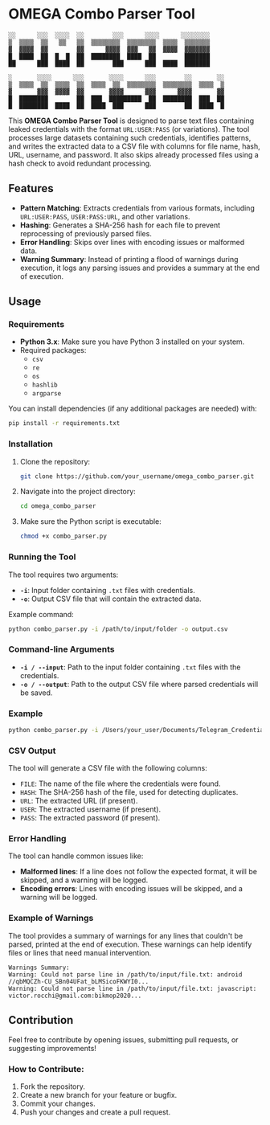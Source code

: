 # OMEGA Combo Parser Tool

```
░░      ░░░  ░░░░  ░░        ░░░      ░░░░      ░░░░░░░░    
▒  ▒▒▒▒  ▒▒   ▒▒   ▒▒  ▒▒▒▒▒▒▒▒  ▒▒▒▒▒▒▒▒  ▒▒▒▒  ▒▒▒▒▒▒▒    
▓  ▓▓▓▓  ▓▓        ▓▓      ▓▓▓▓  ▓▓▓   ▓▓  ▓▓▓▓  ▓▓▓▓▓▓▓    
█  ████  ██  █  █  ██  ████████  ████  ██        ███████    
██      ███  ████  ██        ███      ███  ████  ███████    
                                                            
░       ░░░░      ░░░       ░░░░      ░░░        ░░       ░░
▒  ▒▒▒▒  ▒▒  ▒▒▒▒  ▒▒  ▒▒▒▒  ▒▒  ▒▒▒▒▒▒▒▒  ▒▒▒▒▒▒▒▒  ▒▒▒▒  ▒
▓       ▓▓▓  ▓▓▓▓  ▓▓       ▓▓▓▓      ▓▓▓      ▓▓▓▓       ▓▓
█  ████████        ██  ███  █████████  ██  ████████  ███  ██
█  ████████  ████  ██  ████  ███      ███        ██  ████  █
```

This **OMEGA Combo Parser Tool** is designed to parse text files containing leaked credentials with the format `URL:USER:PASS` (or variations). The tool processes large datasets containing such credentials, identifies patterns, and writes the extracted data to a CSV file with columns for file name, hash, URL, username, and password. It also skips already processed files using a hash check to avoid redundant processing.

## Features

- **Pattern Matching**: Extracts credentials from various formats, including `URL:USER:PASS`, `USER:PASS:URL`, and other variations.
- **Hashing**: Generates a SHA-256 hash for each file to prevent reprocessing of previously parsed files.
- **Error Handling**: Skips over lines with encoding issues or malformed data.
- **Warning Summary**: Instead of printing a flood of warnings during execution, it logs any parsing issues and provides a summary at the end of execution.

## Usage

### Requirements

- **Python 3.x**: Make sure you have Python 3 installed on your system.
- Required packages:
  - `csv`
  - `re`
  - `os`
  - `hashlib`
  - `argparse`

You can install dependencies (if any additional packages are needed) with:

```bash
pip install -r requirements.txt
```

### Installation

1. Clone the repository:

   ```bash
   git clone https://github.com/your_username/omega_combo_parser.git
   ```

2. Navigate into the project directory:

   ```bash
   cd omega_combo_parser
   ```

3. Make sure the Python script is executable:

   ```bash
   chmod +x combo_parser.py
   ```

### Running the Tool

The tool requires two arguments:
- **`-i`**: Input folder containing `.txt` files with credentials.
- **`-o`**: Output CSV file that will contain the extracted data.

Example command:

```bash
python combo_parser.py -i /path/to/input/folder -o output.csv
```

### Command-line Arguments

- **`-i / --input`**: Path to the input folder containing `.txt` files with the credentials.
- **`-o / --output`**: Path to the output CSV file where parsed credentials will be saved.

### Example

```bash
python combo_parser.py -i /Users/your_user/Documents/Telegram_Credentials -o Omega_DB.csv
```

### CSV Output

The tool will generate a CSV file with the following columns:
- `FILE`: The name of the file where the credentials were found.
- `HASH`: The SHA-256 hash of the file, used for detecting duplicates.
- `URL`: The extracted URL (if present).
- `USER`: The extracted username (if present).
- `PASS`: The extracted password (if present).

### Error Handling

The tool can handle common issues like:
- **Malformed lines**: If a line does not follow the expected format, it will be skipped, and a warning will be logged.
- **Encoding errors**: Lines with encoding issues will be skipped, and a warning will be logged.

### Example of Warnings

The tool provides a summary of warnings for any lines that couldn't be parsed, printed at the end of execution. These warnings can help identify files or lines that need manual intervention.

```plaintext
Warnings Summary:
Warning: Could not parse line in /path/to/input/file.txt: android //qbMQCZh-CU_SBn04UFat_bLMSicoFKWYI0...
Warning: Could not parse line in /path/to/input/file.txt: javascript: victor.rocchi@gmail.com:bikmop2020...
```

## Contribution

Feel free to contribute by opening issues, submitting pull requests, or suggesting improvements!

### How to Contribute:

1. Fork the repository.
2. Create a new branch for your feature or bugfix.
3. Commit your changes.
4. Push your changes and create a pull request.

